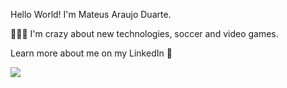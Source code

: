 Hello World! 
I'm Mateus Araujo Duarte.

🧑🏾‍💻 I'm crazy about new technologies, soccer and video games.

Learn more about me on my LinkedIn 🙂

<img src="https://img.shields.io/badge/LinkedIn-0077B5?style=for-the-badge&logo=linkedin&logoColor=white" />

